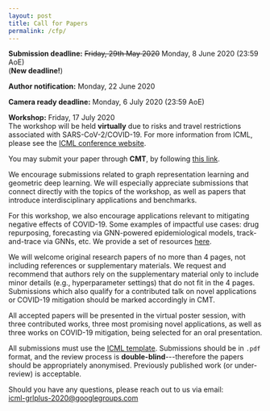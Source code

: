 ```yaml
---
layout: post
title: Call for Papers
permalink: /cfp/
---
```


**Submission deadline:** ~~Friday, 29th May 2020~~ Monday, 8 June 2020 (23:59 AoE)<br> (**New deadline!**)

**Author notification:** Monday, 22 June 2020

**Camera ready deadline:** Monday, 6 July 2020 (23:59 AoE)

**Workshop:** Friday, 17 July 2020<br>
The workshop will be held **virtually** due to risks and travel restrictions associated with SARS-CoV-2/COVID-19. For more information from ICML, please see the [ICML conference website](https://icml.cc/Conferences/2020).

You may submit your paper through **CMT**, by following [this link](https://cmt3.research.microsoft.com/GRLB2020/).

We encourage submissions related to graph representation learning and geometric deep learning. We will especially appreciate submissions that connect directly with the topics of the workshop, as well as papers that introduce interdisciplinary applications and benchmarks.

For this workshop, we also encourage applications relevant to mitigating negative effects of COVID-19. Some examples of impactful use cases: drug repurposing, forecasting via GNN-powered epidemiological models, track-and-trace via GNNs, etc. We provide a set of resources [here](/covid19/). 

We will welcome original research papers of no more than 4 pages, not including references or supplementary materials. We request and recommend that authors rely on the supplementary material only to include minor details (e.g., hyperparameter settings) that do not fit in the 4 pages. Submissions which also qualify for a contributed talk on novel applications or COVID-19 mitigation should be marked accordingly in CMT.

All accepted papers will be presented in the virtual poster session, with three contributed works, three most promising novel applications, as well as three works on COVID-19 mitigation, being selected for an oral presentation. 

All submissions must use the [ICML template](https://icml.cc/Conferences/2020/StyleAuthorInstructions). Submissions should be in `.pdf` format, and the review process is **double-blind**---therefore the papers should be appropriately anonymised. Previously published work (or under-review) is acceptable.

Should you have any questions, please reach out to us via email:<br>
[icml-grlplus-2020@googlegroups.com](mailto:icml-grlplus-2020@googlegroups.com)
